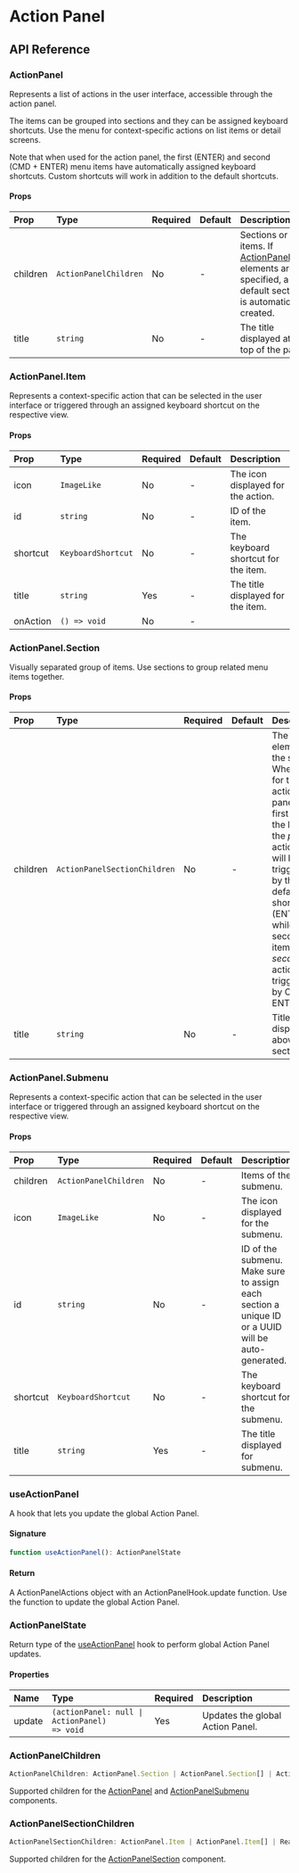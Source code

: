 # Action Panel

## API Reference

### ActionPanel

Represents a list of actions in the user interface, accessible through the action panel.

The items can be grouped into sections and they can be assigned keyboard shortcuts.
Use the menu for context-specific actions on list items or detail screens.

Note that when used for the action panel, the first (ENTER) and second (CMD + ENTER) menu items have automatically assigned keyboard shortcuts.
Custom shortcuts will work in addition to the default shortcuts.

#### Props

| Prop | Type | Required | Default | Description |
| :--- | :--- | :--- | :--- | :--- |
| children | `ActionPanelChildren` | No | - | Sections or items. If [ActionPanel.Item](../user-interface/action-panel.md#actionpanelitem) elements are specified, a default section is automatically created. |
| title | `string` | No | - | The title displayed at the top of the panel |

### ActionPanel.Item

Represents a context-specific action that can be selected in the user interface or triggered through an assigned keyboard shortcut on the respective view.

#### Props

| Prop | Type | Required | Default | Description |
| :--- | :--- | :--- | :--- | :--- |
| icon | `ImageLike` | No | - | The icon displayed for the action. |
| id | `string` | No | - | ID of the item. |
| shortcut | `KeyboardShortcut` | No | - | The keyboard shortcut for the item. |
| title | `string` | Yes | - | The title displayed for the item. |
| onAction | <code>() => void</code> | No | - |  |

### ActionPanel.Section

Visually separated group of items.
Use sections to group related menu items together.

#### Props

| Prop | Type | Required | Default | Description |
| :--- | :--- | :--- | :--- | :--- |
| children | `ActionPanelSectionChildren` | No | - | The item elements of the section. When used for the action panel, the first item in the list is the *primary* action that will be triggered by the default shortcut (ENTER), while the second item is the *secondary* action triggered by CMD + ENTER. |
| title | `string` | No | - | Title displayed above the section |

### ActionPanel.Submenu

Represents a context-specific action that can be selected in the user interface or triggered through an assigned keyboard shortcut on the respective view.

#### Props

| Prop | Type | Required | Default | Description |
| :--- | :--- | :--- | :--- | :--- |
| children | `ActionPanelChildren` | No | - | Items of the submenu. |
| icon | `ImageLike` | No | - | The icon displayed for the submenu. |
| id | `string` | No | - | ID of the submenu. Make sure to assign each section a unique ID or a UUID will be auto-generated. |
| shortcut | `KeyboardShortcut` | No | - | The keyboard shortcut for the submenu. |
| title | `string` | Yes | - | The title displayed for submenu. |

### useActionPanel

A hook that lets you update the global Action Panel.

#### Signature

```typescript
function useActionPanel(): ActionPanelState
```

#### Return

A ActionPanelActions object with an ActionPanelHook.update function.
Use the function to update the global Action Panel.

### ActionPanelState

Return type of the [useActionPanel](../user-interface/action-panel.md#useactionpanel) hook to perform global Action Panel updates.

#### Properties

| Name | Type | Required | Description |
| :--- | :--- | :--- | :--- |
| update | <code>(actionPanel: null \| ActionPanel) => void</code> | Yes | Updates the global Action Panel. |

### ActionPanelChildren

```typescript
ActionPanelChildren: ActionPanel.Section | ActionPanel.Section[] | ActionPanelSectionChildren | null
```

Supported children for the [ActionPanel](../user-interface/action-panel.md#actionpanel) and [ActionPanelSubmenu](../user-interface/action-panel.md#actionpanelsubmenu) components.

### ActionPanelSectionChildren

```typescript
ActionPanelSectionChildren: ActionPanel.Item | ActionPanel.Item[] | ReactElement<ActionPanelSubmenuProps> | ReactElement<ActionPanelSubmenuProps>[] | null
```

Supported children for the [ActionPanelSection](../user-interface/action-panel.md#actionpanelsection) component.
